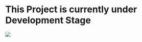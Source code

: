 <html>
<h1>This Project is currently under Development Stage</h1>
<img src= "https://t3.ftcdn.net/jpg/05/20/48/46/360_F_520484683_j4f2om7llvZD1aoL9HPZ2LmDeWWZoWK0.jpg">

</html>

